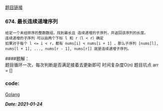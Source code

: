 [题目链接](https://leetcode-cn.com/problems/longest-continuous-increasing-subsequence/)
    
### 674. 最长连续递增序列
    给定一个未经排序的整数数组，找到最长且 连续递增的子序列，并返回该序列的长度。
    连续递增的子序列 可以由两个下标 l 和 r（l < r）确定
    如果对于每个 l <= i < r，都有 nums[i] < nums[i + 1] ，那么子序列 [nums[l], nums[l + 1], ..., nums[r - 1], nums[r]] 就是连续递增子序列。
   
####题解：  
    题目循环一次，每次判断是否满足接着去更新即可 时间复杂度O(n)
    题目坑点 arr = []

### code:
[Golang](https://github.com/Archangel59/LeetCode/blob/main/674/674.go)  

***Date: 2021-01-24***